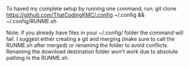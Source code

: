 To haved my complete setup by running one command, run:
git clone https://github.com/ThatCodingKMC/.config ~/.config && ~/.config/RUNME.sh

Note: if you already have files in your ~/.config/ folder the command will fail. I suggest either creating a git and merging (make sure to call the RUNME.sh after merged) or renaming the folder to avoid conflicts. Renaming the download destination folder won't work due to absolute pathing in the RUNME.sh.

